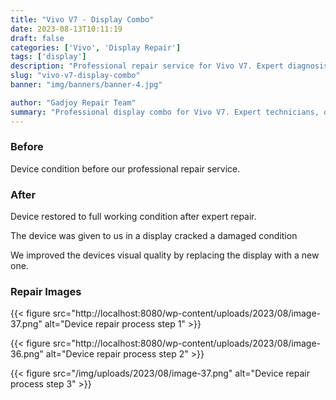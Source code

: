 ```yaml
---
title: "Vivo V7 - Display Combo"
date: 2023-08-13T10:11:19
draft: false
categories: ['Vivo', 'Display Repair']
tags: ['display']
description: "Professional repair service for Vivo V7. Expert diagnosis and quality repairs in Bangalore."
slug: "vivo-v7-display-combo"
banner: "img/banners/banner-4.jpg"

author: "Gadjoy Repair Team"
summary: "Professional display combo for Vivo V7. Expert technicians, quality parts, warranty included."
---
```


### Before

Device condition before our professional repair service.

### After

Device restored to full working condition after expert repair.

The device was given to us in a display cracked a damaged condition

We improved the devices visual quality by replacing the display with a new one.

### Repair Images

{{< figure src="http://localhost:8080/wp-content/uploads/2023/08/image-37.png" alt="Device repair process step 1" >}}

{{< figure src="http://localhost:8080/wp-content/uploads/2023/08/image-36.png" alt="Device repair process step 2" >}}

{{< figure src="/img/uploads/2023/08/image-37.png" alt="Device repair process step 3" >}}

